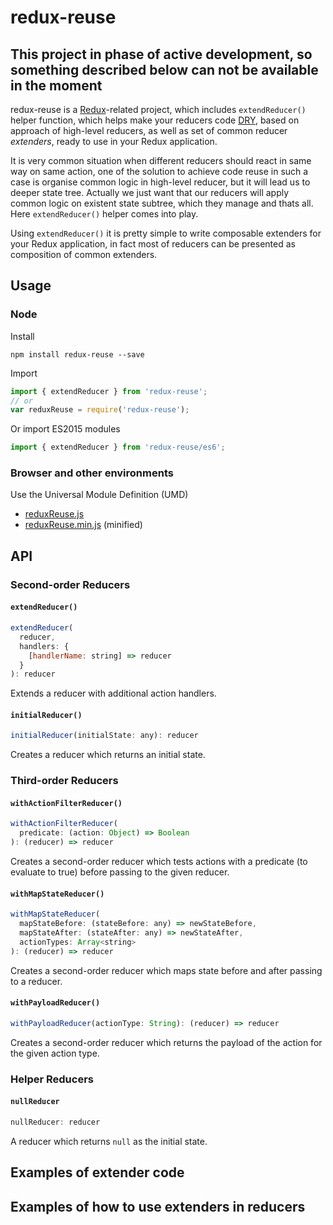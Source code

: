 # redux-reuse

## This project in phase of active development, so something described below can not be available in the moment

redux-reuse is a [Redux](https://github.com/reactjs/redux "Redux")-related project, which includes `extendReducer()` helper function, which helps make your reducers code [DRY](https://en.wikipedia.org/wiki/Don%27t_repeat_yourself "DRY"), based on approach of high-level reducers, as well as set of common reducer *extenders*, ready to use in your Redux application.

It is very common situation when different reducers should react in same way on same action, one of the solution to achieve code reuse in such a case is organise common logic in high-level reducer, but it will lead us to deeper state tree.
Actually we just want that our reducers will apply common logic on existent state subtree, which they manage and thats all. Here `extendReducer()` helper comes into play.

Using `extendReducer()` it is pretty simple to write composable extenders for your Redux application, in fact most of reducers can be presented as composition of common extenders.

## Usage

### Node

Install

```
npm install redux-reuse --save
```

Import
```javascript
import { extendReducer } from 'redux-reuse'; 
// or
var reduxReuse = require('redux-reuse');
```

Or import ES2015 modules
```javascript
import { extendReducer } from 'redux-reuse/es6';
```

### Browser and other environments

Use the Universal Module Definition (UMD)

- [reduxReuse.js](dist/reduxReuse.js)
- [reduxReuse.min.js](dist/reduxReuse.min.js) (minified)

## API

### Second-order Reducers

#### `extendReducer()`

```js
extendReducer(
  reducer,
  handlers: {
    [handlerName: string] => reducer
  }
): reducer
```

Extends a reducer with additional action handlers.

#### `initialReducer()`

```js
initialReducer(initialState: any): reducer
```

Creates a reducer which returns an initial state.

### Third-order Reducers

#### `withActionFilterReducer()`

```js
withActionFilterReducer(
  predicate: (action: Object) => Boolean
): (reducer) => reducer
```

Creates a second-order reducer which tests actions with a predicate (to evaluate to true) before passing to the given reducer.

#### `withMapStateReducer()`

```js
withMapStateReducer(
  mapStateBefore: (stateBefore: any) => newStateBefore,
  mapStateAfter: (stateAfter: any) => newStateAfter,
  actionTypes: Array<string>
): (reducer) => reducer
```

Creates a second-order reducer which maps state before and after passing to a reducer.

#### `withPayloadReducer()`

```js
withPayloadReducer(actionType: String): (reducer) => reducer
```

Creates a second-order reducer which returns the payload of the action for the given action type.

### Helper Reducers

#### `nullReducer`

```js
nullReducer: reducer
```

A reducer which returns `null` as the initial state.

## Examples of extender code
## Examples of how to use extenders in reducers
